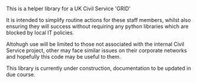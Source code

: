 This is a helper library for a UK Civil Service 'GRID'

It is intended to simplify routine actions for these staff members, whilst also ensuring they will success without requiring any python libraries which are blocked by local IT policies.

Altohugh use will be limited to those not associated with the internal Civil Service project, other may face similar issues on their corporate networks and hopefully this code may be useful to them.

This library is currently under construction, documentation to be updated in due course.